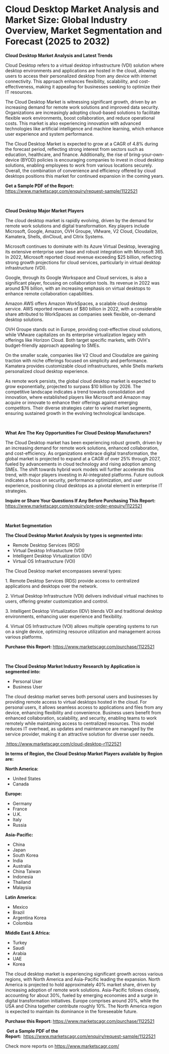 <p><h1>Cloud Desktop Market Analysis and Market Size: Global Industry Overview, Market Segmentation and Forecast (2025 to 2032)</h1></p><p><strong>Cloud Desktop Market Analysis and Latest Trends</strong></p>
<p><p>Cloud Desktop refers to a virtual desktop infrastructure (VDI) solution where desktop environments and applications are hosted in the cloud, allowing users to access their personalized desktop from any device with internet connectivity. This approach enhances flexibility, scalability, and cost-effectiveness, making it appealing for businesses seeking to optimize their IT resources.</p><p>The Cloud Desktop Market is witnessing significant growth, driven by an increasing demand for remote work solutions and improved data security. Organizations are increasingly adopting cloud-based solutions to facilitate flexible work environments, boost collaboration, and reduce operational costs. This market is also experiencing innovation with advanced technologies like artificial intelligence and machine learning, which enhance user experience and system performance.</p><p>The Cloud Desktop Market is expected to grow at a CAGR of 4.8% during the forecast period, reflecting strong interest from sectors such as education, healthcare, and finance. Additionally, the rise of bring-your-own-device (BYOD) policies is encouraging companies to invest in cloud desktop solutions, enabling employees to work from various locations securely. Overall, the combination of convenience and efficiency offered by cloud desktops positions this market for continued expansion in the coming years.</p></p>
<p><strong>Get a Sample PDF of the Report:&nbsp;</strong> <a href="https://www.marketscagr.com/enquiry/request-sample/1122521?utm_campaign=3510&utm_medium=2&utm_source=Github&utm_content=ia&utm_term=08042025&utm_id=cloud-desktop">https://www.marketscagr.com/enquiry/request-sample/1122521</a></p>
<p>&nbsp;</p>
<p><strong>Cloud Desktop Major Market Players</strong></p>
<p><p>The cloud desktop market is rapidly evolving, driven by the demand for remote work solutions and digital transformation. Key players include Microsoft, Google, Amazon, OVH Groupe, VMware, V2 Cloud, Cloudalize, Kamatera, Shells, dinCloud, and Citrix Systems.</p><p>Microsoft continues to dominate with its Azure Virtual Desktop, leveraging its extensive enterprise user base and robust integration with Microsoft 365. In 2022, Microsoft reported cloud revenue exceeding $25 billion, reflecting strong growth projections for cloud services, particularly in virtual desktop infrastructure (VDI).</p><p>Google, through its Google Workspace and Cloud services, is also a significant player, focusing on collaboration tools. Its revenue in 2022 was around $76 billion, with an increasing emphasis on virtual desktops to enhance remote collaboration capabilities.</p><p>Amazon AWS offers Amazon WorkSpaces, a scalable cloud desktop service. AWS reported revenues of $80 billion in 2022, with a considerable share attributed to WorkSpaces as companies seek flexible, on-demand desktop solutions.</p><p>OVH Groupe stands out in Europe, providing cost-effective cloud solutions, while VMware capitalizes on its enterprise virtualization legacy with offerings like Horizon Cloud. Both target specific markets, with OVH's budget-friendly approach appealing to SMEs.</p><p>On the smaller scale, companies like V2 Cloud and Cloudalize are gaining traction with niche offerings focused on simplicity and performance. Kamatera provides customizable cloud infrastructures, while Shells markets personalized cloud desktop experience.</p><p>As remote work persists, the global cloud desktop market is expected to grow exponentially, projected to surpass $10 billion by 2026. The competitive landscape indicates a trend towards consolidation and innovation, where established players like Microsoft and Amazon may acquire or innovate to enhance their offerings against emerging competitors. Their diverse strategies cater to varied market segments, ensuring sustained growth in the evolving technological landscape.</p></p>
<p>&nbsp;</p>
<p><strong>What Are The Key Opportunities For Cloud Desktop Manufacturers?</strong></p>
<p><p>The Cloud Desktop market has been experiencing robust growth, driven by an increasing demand for remote work solutions, enhanced collaboration, and cost-efficiency. As organizations embrace digital transformation, the global market is projected to expand at a CAGR of over 25% through 2027, fueled by advancements in cloud technology and rising adoption among SMEs. The shift towards hybrid work models will further accelerate this trend, with major players investing in AI-integrated platforms. Future outlook indicates a focus on security, performance optimization, and user experience, positioning cloud desktops as a pivotal element in enterprise IT strategies.</p></p>
<p><strong>Inquire or Share Your Questions If Any Before Purchasing This Report:</strong> <a href="https://www.marketscagr.com/enquiry/pre-order-enquiry/1122521?utm_campaign=3510&utm_medium=2&utm_source=Github&utm_content=ia&utm_term=08042025&utm_id=cloud-desktop">https://www.marketscagr.com/enquiry/pre-order-enquiry/1122521</a></p>
<p>&nbsp;</p>
<p><strong>Market Segmentation</strong></p>
<p><strong>The Cloud Desktop Market Analysis by types is segmented into:</strong></p>
<p><ul><li>Remote Desktop Services (RDS)</li><li>Virtual Desktop Infrastucture (VDI)</li><li>Intelligent Desktop Virtualization (IDV)</li><li>Virtual OS Infrastructure (VOI)</li></ul></p>
<p><p>The Cloud Desktop market encompasses several types: </p><p>1. Remote Desktop Services (RDS) provide access to centralized applications and desktops over the network.</p><p>2. Virtual Desktop Infrastructure (VDI) delivers individual virtual machines to users, offering greater customization and control.</p><p>3. Intelligent Desktop Virtualization (IDV) blends VDI and traditional desktop environments, enhancing user experience and flexibility.</p><p>4. Virtual OS Infrastructure (VOI) allows multiple operating systems to run on a single device, optimizing resource utilization and management across various platforms.</p></p>
<p><strong>Purchase this Report:&nbsp;</strong><a href="https://www.marketscagr.com/purchase/1122521?utm_campaign=3510&utm_medium=2&utm_source=Github&utm_content=ia&utm_term=08042025&utm_id=cloud-desktop">https://www.marketscagr.com/purchase/1122521</a></p>
<p>&nbsp;</p>
<p><strong>The Cloud Desktop Market Industry Research by Application is segmented into:</strong></p>
<p><ul><li>Personal User</li><li>Business User</li></ul></p>
<p><p>The cloud desktop market serves both personal users and businesses by providing remote access to virtual desktops hosted in the cloud. For personal users, it allows seamless access to applications and files from any device, enhancing flexibility and convenience. Business users benefit from enhanced collaboration, scalability, and security, enabling teams to work remotely while maintaining access to centralized resources. This model reduces IT overhead, as updates and maintenance are managed by the service provider, making it an attractive solution for diverse user needs.</p></p>
<p><a href="https://www.marketscagr.com/cloud-desktop-r1122521?utm_campaign=3510&utm_medium=2&utm_source=Github&utm_content=ia&utm_term=08042025&utm_id=cloud-desktop">&nbsp;https://www.marketscagr.com/cloud-desktop-r1122521</a></p>
<p><strong>In terms of Region, the Cloud Desktop Market Players available by Region are:</strong></p>
<p>
    <p> <strong> North America: </strong>
        <ul>
            <li>United States</li>
            <li>Canada</li>
        </ul>
        </p> 
    <p> <strong> Europe: </strong>
        <ul>
            <li>Germany</li>
            <li>France</li>
            <li>U.K.</li>
            <li>Italy</li>
            <li>Russia</li>
        </ul>
        </p> 
    <p> <strong> Asia-Pacific: </strong>
        <ul>
            <li>China</li>
            <li>Japan</li>
            <li>South Korea</li>
            <li>India</li>
            <li>Australia</li>
            <li>China Taiwan</li>
            <li>Indonesia</li>
            <li>Thailand</li>
            <li>Malaysia</li>
        </ul>
        </p> 
    <p> <strong> Latin America: </strong>
        <ul>
            <li>Mexico</li>
            <li>Brazil</li>
            <li>Argentina Korea</li>
            <li>Colombia</li>
        </ul>
        </p> 
    <p> <strong> Middle East & Africa: </strong>
        <ul>
            <li>Turkey</li>
            <li>Saudi</li>
            <li>Arabia</li>
            <li>UAE</li>
            <li>Korea</li>
        </ul>
    </p>
    </p>
<p><p>The cloud desktop market is experiencing significant growth across various regions, with North America and Asia-Pacific leading the expansion. North America is projected to hold approximately 40% market share, driven by increasing adoption of remote work solutions. Asia-Pacific follows closely, accounting for about 30%, fueled by emerging economies and a surge in digital transformation initiatives. Europe comprises around 20%, while the USA and China together contribute roughly 10%. The North America region is expected to maintain its dominance in the foreseeable future.</p></p>
<p><strong>Purchase this Report: </strong><a href="https://www.marketscagr.com/purchase/1122521?utm_campaign=3510&utm_medium=2&utm_source=Github&utm_content=ia&utm_term=08042025&utm_id=cloud-desktop">https://www.marketscagr.com/purchase/1122521</a></p>
<p>&nbsp;<strong>Get a Sample PDF of the Report:&nbsp;&nbsp;</strong><a href="https://www.marketscagr.com/enquiry/request-sample/1122521?utm_campaign=3510&utm_medium=2&utm_source=Github&utm_content=ia&utm_term=08042025&utm_id=cloud-desktop">https://www.marketscagr.com/enquiry/request-sample/1122521</a></p>
<p><strong></strong></p>
<p>Check more reports on <a href="https://www.marketscagr.com/?utm_campaign=3510&utm_medium=2&utm_source=Github&utm_content=ia&utm_term=08042025&utm_id=cloud-desktop">https://www.marketscagr.com/</a></p>